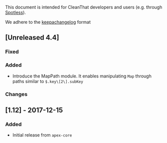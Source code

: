 This document is intended for CleanThat developers and users (e.g. through [Spotless](https://github.com/diffplug/spotless)).

We adhere to the [keepachangelog](https://keepachangelog.com/en/1.0.0/) format

## [Unreleased 4.4]
### Fixed
### Added
* Introduce the MapPath module. It enables manipulating `Map` through paths similar to `$.key\[2\].subKey`
### Changes

## [1.12] - 2017-12-15
### Added
* Initial release from `apex-core`